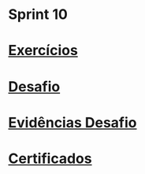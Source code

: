 # Sprint 10

# [Exercícios](https://github.com/EA-Igor/Programa-de-Bolsas-Compass-Data-Analytics---AWS/tree/main/Sprint%210/Exercicios)

# [Desafio](https://github.com/EA-Igor/Programa-de-Bolsas-Compass-Data-Analytics---AWS/tree/main/Sprint%210/Desafio)
# [Evidências Desafio](https://github.com/EA-Igor/Programa-de-Bolsas-Compass-Data-Analytics---AWS/tree/main/Sprint%210/Evidencias/Desafio)

# [Certificados](https://github.com/EA-Igor/Programa-de-Bolsas-Compass-Data-Analytics---AWS/tree/main/Sprint%210/Certificados)
